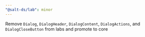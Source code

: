 ```yaml
---
"@salt-ds/lab": minor
---
```


Remove `Dialog`, `DialogHeader`, `DialogContent`, `DialogActions`, and `DialogCloseButton` from labs and promote to core
